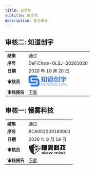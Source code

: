 ```yaml
---
title: 安全性
subtitle: 安全性
description: 安全审计
---
```


## 审核二: 知道创宇

|              |                                                           |
| ------------ | --------------------------------------------------------- |
| **结果**     | 通过                                                      |
| **序号**     | DeFiChain-GLSJ-20201020                                   |
| **日期**     | 2020 年 10 月 20 日                                       |
| **审核员**   | ![Knownsec](/img/security/logo-knownsec.png)              |
| **审核报告** | [下载](/downloads/DeFiChain-Security-Audit-Report-V1.pdf) |

## 审核一: 慢雾科技

|              |                                                          |
| ------------ | -------------------------------------------------------- |
| **结果**     | 通过                                                     |
| **序号**     | BCA002009180001                                          |
| **日期**     | 2020 年 9 月 18 日                                       |
| **审核员**   | ![Slow Mist](/img/security/logo-slowmist.png)            |
| **审核报告** | [下载](/downloads/defichain-security-audit-slowmist.pdf) |
